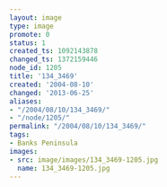 ```yaml
---
layout: image
type: image
promote: 0
status: 1
created_ts: 1092143878
changed_ts: 1372159446
node_id: 1205
title: '134_3469'
created: '2004-08-10'
changed: '2013-06-25'
aliases:
- "/2004/08/10/134_3469/"
- "/node/1205/"
permalink: "/2004/08/10/134_3469/"
tags:
- Banks Peninsula
images:
- src: image/images/134_3469-1205.jpg
  name: 134_3469-1205.jpg
---
```


